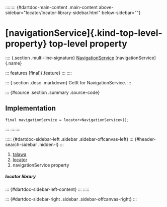 :::::::: {#dartdoc-main-content .main-content above-sidebar="locator/locator-library-sidebar.html" below-sidebar=""}
<div>

# [navigationService]{.kind-top-level-property} top-level property

</div>

:::: {.section .multi-line-signature}
[NavigationService](../services_navigation_service/NavigationService-class.html)
[navigationService]{.name}

::: features
[final]{.feature}
:::
::::

::: {.section .desc .markdown}
GetIt for NavigationService.
:::

::: {#source .section .summary .source-code}
## Implementation

``` language-dart
final navigationService = locator<NavigationService>();
```
:::
::::::::

::::: {#dartdoc-sidebar-left .sidebar .sidebar-offcanvas-left}
::: {#header-search-sidebar .hidden-l}
:::

1.  [talawa](../index.html)
2.  [locator](../locator/)
3.  navigationService property

##### locator library

::: {#dartdoc-sidebar-left-content}
:::
:::::

::: {#dartdoc-sidebar-right .sidebar .sidebar-offcanvas-right}
:::
